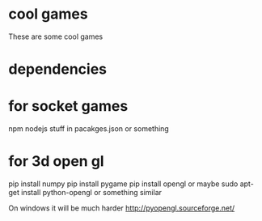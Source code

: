 # cool games
These are some cool games


# dependencies

# for socket games
npm
nodejs
stuff in pacakges.json or something

# for 3d open gl
pip install numpy
pip install pygame
pip install opengl
or maybe
sudo apt-get install python-opengl
or something similar

On windows it will be much harder
http://pyopengl.sourceforge.net/




